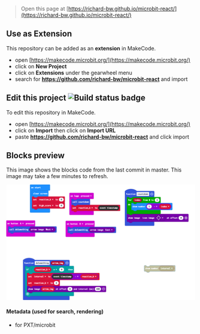 
> Open this page at [https://richard-bw.github.io/microbit-react/](https://richard-bw.github.io/microbit-react/)

## Use as Extension

This repository can be added as an **extension** in MakeCode.

* open [https://makecode.microbit.org/](https://makecode.microbit.org/)
* click on **New Project**
* click on **Extensions** under the gearwheel menu
* search for **https://github.com/richard-bw/microbit-react** and import

## Edit this project ![Build status badge](https://github.com/richard-bw/microbit-react/workflows/MakeCode/badge.svg)

To edit this repository in MakeCode.

* open [https://makecode.microbit.org/](https://makecode.microbit.org/)
* click on **Import** then click on **Import URL**
* paste **https://github.com/richard-bw/microbit-react** and click import

## Blocks preview

This image shows the blocks code from the last commit in master.
This image may take a few minutes to refresh.

![A rendered view of the blocks](https://github.com/richard-bw/microbit-react/raw/master/.github/makecode/blocks.png)

#### Metadata (used for search, rendering)

* for PXT/microbit
<script src="https://makecode.com/gh-pages-embed.js"></script><script>makeCodeRender("{{ site.makecode.home_url }}", "{{ site.github.owner_name }}/{{ site.github.repository_name }}");</script>
